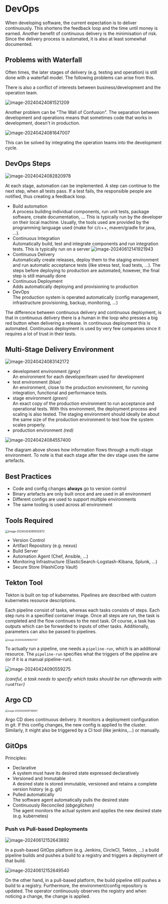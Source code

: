 # DevOps

When developing software, the current expectation is to deliver continuously. This shortens the feedback loop and the time until money is earned. Another benefit of continuous delivery is the minimisation of risk. Since the delivery process is automated, it is also at least somewhat documented.

## Problems with Waterfall

Often times, the later stages of delivery (e.g. testing and operation) is still done with a waterfall model. The following problems can arise from this.

There is also a conflict of interests between business/development and the operation team. 

![image-20240424081521209](./res/DevOps/image-20240424081521209.png)

Another problem can be "The Wall of Confusion". The separation between development and operations means that sometimes code that works in development, doesn't in production. 

![image-20240424081647007](./res/DevOps/image-20240424081647007.png)

This can be solved by integrating the operation teams into the development cycle.

## DevOps Steps

![image-20240424082820978](./res/DevOps/image-20240424082820978.png)

At each stage, automation can be implemented. A step can continue to the next step, when all tests pass. If a test fails, the responsible people are notified, thus creating a feedback loop.

* Build automation  
  A process building individual components, run unit tests, package software, create documentation, ... This is typically run by the developer on their local machine. Usually, the tools used are provided by the programming language used (make for c/c++, maven/gradle for java, ...).
* Continuous Integration  
  Automatically build, test and integrate components and run integration tests. This is typically run on a server
  ![image-20240612141921943](./res/10_DevOps/image-20240612141921943.png)
* Continuous Delivery  
  Automatically create releases, deploy them to the staging environment and run automatic acceptance tests (like stress test, load tests, ...). The steps before deploying to production are automated, however, the final step is still manually done
* Continuous Deployment  
  Adds automatically deploying and provisioning to production
* DevOps  
  The production system is operated automatically (config management, infrastructure provisioning, backup, monitoring, ...)

The difference between continuous delivery and continuous deployment, is that in continuous delivery there is a human in the loop who presses a big red button when delivering a release. In continuous deployment this is automated. Continuous deployment is used by very few companies since it requires a lot of trust in their tests.

## Multi-Stage Delivery Environment

![image-20240424083142172](./res/DevOps/image-20240424083142172.png)

* development environment *(grey)*  
  An environment for each developer/team used for development
* test environment *(blue)*  
  An environment, close to the production environment, for running integration, functional and performance tests. 
* stage environment *(green)*  
  An exact copy of the production environment to run acceptance and operational tests. With this environment, the deployment process and scaling is also tested. The staging environment should ideally be about the same size of the production environment to test how the system scales properly.
* production environment *(red)*

![image-20240424084557400](./res/DevOps/image-20240424084557400.png)

The diagram above shows how information flows through a multi-stage environment. To note is that each stage after the dev stage uses the same artefacts. 

## Best Practices

* Code and config changes **always** go to version control
* Binary artefacts are only built once and are used in all environment
* Different configs are used to support multiple environments
* The same tooling is used across all environment

## Tools Required

<img src="./res/DevOps/image-20240424085932872.png" alt="image-20240424085932872" style="zoom: 60%;" />

* Version Control
* Artifact Repository (e.g. nexus)
* Build Server
* Automation Agent (Chef, Ansible, ...)
* Monitoring Infrastructure (ElasticSearch-Logstash-Kibana, Splunk, ...)
* Secure Store (HashiCorp Vault)

## Tekton Tool

Tekton is built on top of kubernetes. Pipelines are described with custom kubernetes resource descriptions.

Each pipeline consist of tasks, whereas each tasks consists of steps. Each step runs in a specified container image. Once all steps are run, the task is completed and the flow continues to the next task. Of course, a task has outputs which can be forwarded to inputs of other tasks. Additionally, parameters can also be passed to pipelines.

<img src="./res/DevOps/image-20240424090821747.png" alt="image-20240424090821747" style="zoom: 50%;" />

To actually run a pipeline, one needs a `pipeline-run`, which is an additional resource. The `pipeline-run` specifies what the triggers of the pipeline are (or if it is a manual pipeline-run).

![image-20240424090559275](./res/DevOps/image-20240424090559275.png)

*(careful, a task needs to specify which tasks should be run afterwards with `runAfter`)*

## Argo CD

<img src="./res/DevOps/image-20240424091748947.png" alt="image-20240424091748947" style="zoom:50%;" />

Argo CD does continuous delivery. It monitors a deployment configuration in git. If this config changes, the new config is applied to the cluster. Similarly, it might also be triggered by a CI tool (like jenkins,...) or manually.

## GitOps

Principles:

* Declarative  
  A system must have its desired state expressed declaratively
* Versioned and Immutable  
  A desired state is stored immutable, versioned and retains a complete version history (e.g. git)
* Pulled automatically  
  The software agent automatically pulls the desired state
* Continuously Reconciled *(abgeglichen)*  
  The agent monitors the actual system and applies the new desired state (e.g. kubernetes)

### Push vs Pull-based Deployments

![image-20240612152643892](./res/10_DevOps/image-20240612152643892.png)

In a push-based GitOps platform (e.g. Jenkins, CircleCI, Tekton, ...) a build pipeline builds and pushes a build to a registry and triggers a deployment of that build.

![image-20240612152649540](./res/10_DevOps/image-20240612152649540.png)

On the other hand, in a pull-based platform, the build pipeline still pushes a build to  a registry. Furthermore, the environment/config repository is updated. The operator continuously observes the registry and when noticing a change, the change is applied.